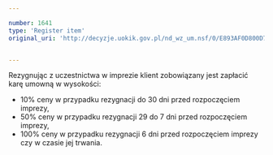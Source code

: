 ```yaml
---

number: 1641
type: 'Register item'
original_uri: 'http://decyzje.uokik.gov.pl/nd_wz_um.nsf/0/E893AF0D800D7F26C12575E6002A2B0F?OpenDocument'


---
```


Rezygnując z uczestnictwa w imprezie klient zobowiązany jest zapłacić karę umowną w wysokości:
- 10% ceny w przypadku rezygnacji do 30 dni przed rozpoczęciem imprezy,
- 50% ceny w przypadku rezygnacji 29 do 7 dni przed rozpoczęciem imprezy,
- 100% ceny w przypadku rezygnacji 6 dni przed rozpoczęciem imprezy czy w czasie jej trwania.
